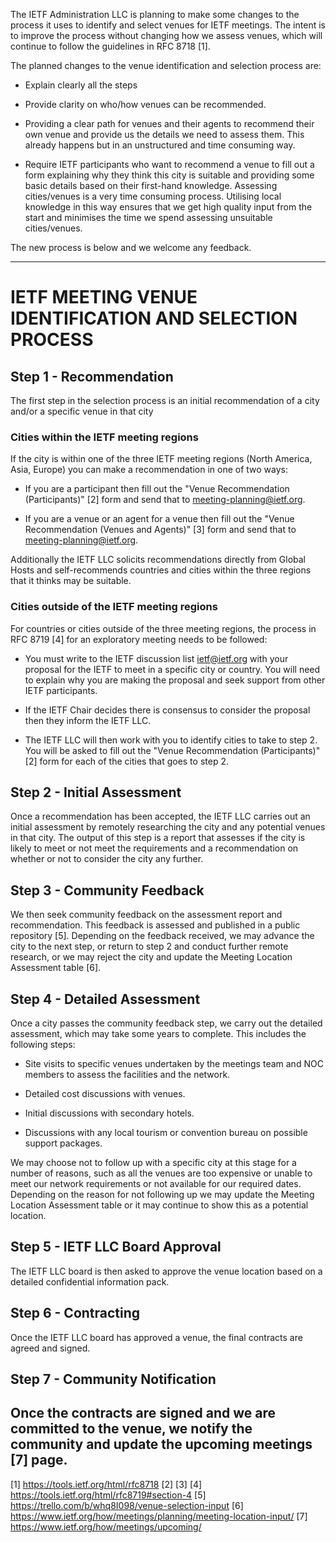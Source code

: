 The IETF Administration LLC is planning to make some changes to the process it uses to identify and select venues for IETF meetings.  The intent is to improve the process without changing how we assess venues, which will continue to follow the guidelines in RFC 8718 [1].

The planned changes to the venue identification and selection process are:

* Explain clearly all the steps

* Provide clarity on who/how venues can be recommended.

* Providing a clear path for venues and their agents to recommend their own venue and provide us the details we need to assess them.  This already happens but in an unstructured and time consuming way.

* Require IETF participants who want to recommend a venue to fill out a form explaining why they think this city is suitable and providing some basic details based on their first-hand knowledge.  Assessing cities/venues is a very time consuming process.  Utilising local knowledge in this way ensures that we get high quality input from the start and minimises the time we spend assessing unsuitable cities/venues.

The new process is below and we welcome any feedback.

----
# IETF MEETING VENUE IDENTIFICATION AND SELECTION PROCESS

## Step 1 - Recommendation

The first step in the selection process is an initial recommendation of a city and/or a specific venue in that city

### Cities within the IETF meeting regions

If the city is within one of the three IETF meeting regions (North America, Asia, Europe) you can make a recommendation in one of two ways:

* If you are a participant then fill out the "Venue Recommendation (Participants)" [2] form and send that to meeting-planning@ietf.org.

* If you are a venue or an agent for a venue then fill out the "Venue Recommendation (Venues and Agents)" [3] form and send that to meeting-planning@ietf.org.

Additionally the IETF LLC solicits recommendations directly from Global Hosts and self-recommends countries and cities within the three regions that it thinks may be suitable.

### Cities outside of the IETF meeting regions

For countries or cities outside of the three meeting regions, the process in RFC 8719 [4] for an exploratory meeting needs to be followed:

* You must write to the IETF discussion list ietf@ietf.org with your proposal for the IETF to meet in a specific city or country.  You will need to explain why you are making the proposal and seek support from other IETF participants.

* If the IETF Chair decides there is consensus to consider the proposal then they inform the IETF LLC.  

* The IETF LLC will then work with you to identify cities to take to step 2.  You will be asked to fill out the "Venue Recommendation (Participants)" [2]  form for each of the cities that goes to step 2.

## Step 2 - Initial Assessment

Once a recommendation has been accepted, the IETF LLC carries out an initial assessment by remotely researching the city and any potential venues in that city.  The output of this step is a report that assesses if the city is likely to meet or not meet the requirements and a recommendation on whether or not to consider the city any further.

## Step 3 - Community Feedback

We then seek community feedback on the assessment report and recommendation.  This feedback is assessed and published in a public repository [5].  Depending on the feedback received, we may advance the city to the next step, or return to step 2 and conduct further remote research, or we may reject the city and update the Meeting Location Assessment table [6].

## Step 4 - Detailed Assessment
Once a city passes the community feedback step,  we carry out the detailed assessment,  which may take some years to complete.  This includes the following steps:

* Site visits to specific venues undertaken by the meetings team and NOC members to assess the facilities and the network.

* Detailed cost discussions with venues.

* Initial discussions with secondary hotels.

* Discussions with any local tourism or convention bureau on possible support packages.

We may choose not to follow up with a specific city at this stage for a number of reasons, such as all the venues are too expensive or unable to meet our network requirements or not available for our required dates.  Depending on the reason for not following up we may update the Meeting Location Assessment table or it may continue to show this as a potential location.

## Step 5 - IETF LLC Board Approval

The IETF LLC board is then asked to approve the venue location based on a detailed confidential information pack.

## Step 6 - Contracting

Once the IETF LLC board has approved a venue, the final contracts are agreed and signed.

## Step 7 - Community Notification

Once the contracts are signed and we are committed to the venue, we notify the community and update the upcoming meetings [7] page.
----


[1]  https://tools.ietf.org/html/rfc8718
[2]
[3]
[4]  https://tools.ietf.org/html/rfc8719#section-4
[5]  https://trello.com/b/whq8I098/venue-selection-input
[6]  https://www.ietf.org/how/meetings/planning/meeting-location-input/
[7]  https://www.ietf.org/how/meetings/upcoming/